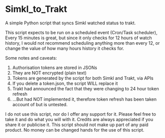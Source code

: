 # Simkl_to_Trakt
A simple Python script that syncs Simkl watched status to trakt.

This script expects to be run on a scheduled event (Cron/Task scheduler), Every 15 minutes is great, but since it only checks for 12 hours of watch history, I would not recommend scheduling anything more than every 12, or change the value of how many hours history it checks for.

Some notes and caveats:

1. Authorisation tokens are stored in JSONs
2. They are NOT encrypted (plain text)
3. Tokens are generated by the script for both Simkl and Trakt, via APIs
4. If you delete a token.json, the script WILL replace it
5. Trakt had announced the fact that they were changing to 24 hour token refresh
6. ...But had NOT implemented it, therefore token refresh has been taken account of but is untested.

I do not use this script, nor do I offer any support for it. Please feel free to take it and do what you will with it.  Credits are always appreciated if you share it or publicise it.  This script should not make up part of any paid product.  No money can be changed hands for the use of this script.
